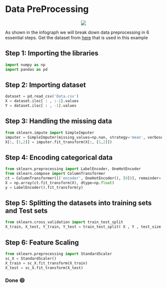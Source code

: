 # Data PreProcessing
<p align="center">
  <img src="https://github.com/Avik-Jain/100-Days-Of-ML-Code/blob/master/Info-graphs/Day%201.jpg">
</p>

As shown in the infograph we will break down data preprocessing in 6 essential steps.
Get the dataset from [here](https://github.com/Avik-Jain/100-Days-Of-ML-Code/tree/master/datasets) that is used in this example

## Step 1: Importing the libraries
```Python
import numpy as np
import pandas as pd
```
## Step 2: Importing dataset
```python
dataset = pd.read_csv('Data.csv')
X = dataset.iloc[ : , :-1].values
Y = dataset.iloc[ : , -1].values
```
## Step 3: Handling the missing data
```python
from sklearn.impute import SimpleImputer
imputer = SimpleImputer(missing_values=np.nan, strategy='mean', verbose=0)
X[:, [1,2]] = imputer.fit_transform(X[:, [1,2]])
```
## Step 4: Encoding categorical data
```python
from sklearn.preprocessing import LabelEncoder, OneHotEncoder
from sklearn.compose import ColumnTransformer
ct = ColumnTransformer([('encoder', OneHotEncoder(), [0])], remainder='passthrough')
X = np.array(ct.fit_transform(X), dtype=np.float)
y = LabelEncoder().fit_transform(y)
```
## Step 5: Splitting the datasets into training sets and Test sets 
```python
from sklearn.cross_validation import train_test_split
X_train, X_test, Y_train, Y_test = train_test_split( X , Y , test_size = 0.2, random_state = 0)
```

## Step 6: Feature Scaling
```python
from sklearn.preprocessing import StandardScaler
sc_X = StandardScaler()
X_train = sc_X.fit_transform(X_train)
X_test = sc_X.fit_transform(X_test)
```
### Done :smile:
